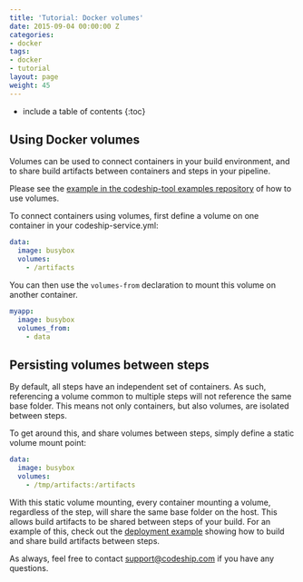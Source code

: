 ```yaml
---
title: 'Tutorial: Docker volumes'
date: 2015-09-04 00:00:00 Z
categories:
- docker
tags:
- docker
- tutorial
layout: page
weight: 45
---
```


* include a table of contents
{:toc}

## Using Docker volumes

Volumes can be used to connect containers in your build environment, and to share build artifacts between containers and steps in your pipeline.

Please see the [example in the codeship-tool examples repository](https://github.com/codeship/codeship-tool-examples/tree/master/07.volumes) of how to use volumes.

To connect containers using volumes, first define a volume on one container in your codeship-service.yml:

```yaml
data:
  image: busybox
  volumes:
    - /artifacts
```

You can then use the `volumes-from` declaration to mount this volume on another container.

```yaml
myapp:
  image: busybox
  volumes_from:
    - data
```

## Persisting volumes between steps

By default, all steps have an independent set of containers. As such, referencing a volume common to multiple steps will not reference the same base folder. This means not only containers, but also volumes, are isolated between steps.

To get around this, and share volumes between steps, simply define a static volume mount point:

```yaml
data:
  image: busybox
  volumes:
    - /tmp/artifacts:/artifacts
```

With this static volume mounting, every container mounting a volume, regardless of the step, will share the same base folder on the host. This allows build artifacts to be shared between steps of your build. For an example of this, check out the [deployment example](https://github.com/codeship/codeship-tool-examples/tree/master/08.deployment-container) showing how to build and share build artifacts between steps.

As always, feel free to contact [support@codeship.com](mailto:support@codeship.com) if you have any questions.
